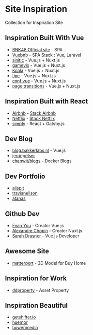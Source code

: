 # Site Inspiration

Collection for Inspiration Site

## Inspiration Built With Vue

- [BNK48 Official site](https://www.bnk48.com/#/home) - SPA
- [Vuebnb](https://vuebnb.vuejsdevelopers.com/) - SPA Stack : Vue, Laravel
- [sinitic](https://www.sinitic.ai/) - Vue.js + Nuxt.js
- [gamevix](http://gamevix.com/) - Vue.js + Nuxt.js
- [Koala](https://au.koala.com/) - Vue.js + Nuxt.js
- [tipe](https://tipe.io/) - Vue.js + Nuxt.js
- [conf vue](http://conf.vuejs.org/) - Vue.js + Nuxt.js
- [page transitions](https://page-transitions.com/) - Vue.js + Nuxt.js


## Inspiration Built with React

- [Airbnb](https://www.airbnb.com/) - [Stack Airbnb](https://stackshare.io/airbnb/airbnb)
- [Netflix](http://www.netflix.com/) - [Stack Netflix](https://stackshare.io/netflix/netflix)
- [simply](https://simply.co.za/) - React + Gatsby.js

## Dev Blog

- [blog.bakkerlabs.nl](http://blog.bakkerlabs.nl/) - Vue.js
- [jerriepelser](https://www.jerriepelser.com/)
- [chanwit/blogs](https://sites.google.com/site/chanwit/blogs) - Docker Blogs

## Dev Portfolio

- [alispit](https://www.alispit.tel/#/)
- [travisneilson](http://travisneilson.com/)
- [atanas](https://atanas.info/)

## Github Dev

- [Evan You](https://github.com/yyx990803) - Creator Vue.js
- [Alexandre Chopin](https://github.com/alexchopin) - Creator Nuxt.js
- [Sarah Drasner](https://github.com/sdras) - Vue.js Developer

## Awesome Site

- [matterport](https://matterport.com/) - 3D Model for Buy Home 

## Inspiration for Work

- [ddproperty](https://www.ddproperty.com/) - Asset Property

## Inspiration Beautiful

- [getshifter.io](https://getshifter.io/)
- [huemor](https://huemor.rocks/)
- [bowenmedia](https://www.bowenmedia.com/)